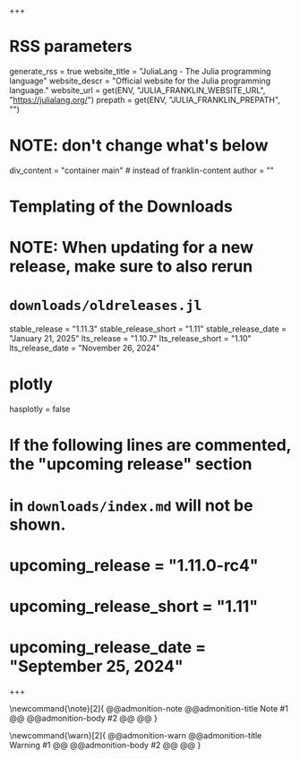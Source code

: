 +++
# RSS parameters
generate_rss = true
website_title = "JuliaLang - The Julia programming language"
website_descr = "Official website for the Julia programming language."
website_url = get(ENV, "JULIA_FRANKLIN_WEBSITE_URL", "https://julialang.org/")
prepath = get(ENV, "JULIA_FRANKLIN_PREPATH", "")

# NOTE: don't change what's below
div_content = "container main"  # instead of franklin-content
author = ""

# Templating of the Downloads
# NOTE: When updating for a new release, make sure to also rerun
# `downloads/oldreleases.jl`
stable_release = "1.11.3"
stable_release_short = "1.11"
stable_release_date = "January 21, 2025"
lts_release = "1.10.7"
lts_release_short = "1.10"
lts_release_date = "November 26, 2024"

# plotly
hasplotly = false

# If the following lines are commented, the "upcoming release" section
# in `downloads/index.md` will not be shown.
# upcoming_release = "1.11.0-rc4"
# upcoming_release_short = "1.11"
# upcoming_release_date = "September 25, 2024"
+++

<!--
Add here global latex commands to use throughout your pages.
-->
\newcommand{\note}[2]{
@@admonition-note
@@admonition-title Note #1 @@
@@admonition-body #2 @@
@@
}

\newcommand{\warn}[2]{
@@admonition-warn
@@admonition-title Warning #1 @@
@@admonition-body #2 @@
@@
}
